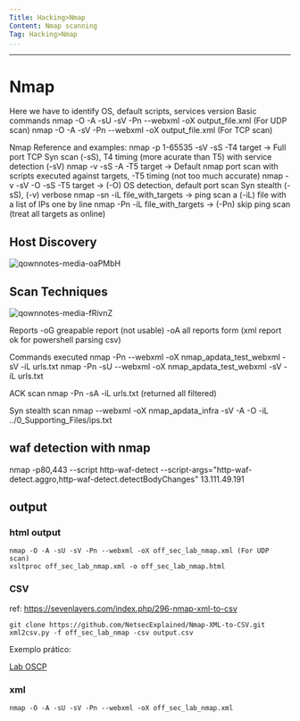 ```yaml
---
Title: Hacking>Nmap
Content: Nmap scanning
Tag: Hacking>Nmap
...
```

---
Nmap
========================

Here we have to identify OS, default scripts, services version
Basic commands
nmap -O -A -sU -sV -Pn --webxml -oX output_file.xml (For UDP scan)
nmap -O -A -sV -Pn --webxml -oX output_file.xml (For TCP scan)

Nmap Reference and examples:
nmap -p 1-65535 -sV -sS -T4 target -> Full port TCP Syn scan (-sS), T4 timing (more acurate than T5) with service detection (-sV)
nmap -v -sS -A -T5 target -> Default nmap port scan with scripts executed against targets, -T5 timing (not too much accurate)
nmap -v -sV -O -sS -T5 target -> (-O) OS detection, default port scan Syn stealth (-sS), (-v) verbose
nmap -sn -iL file_with_targets                                     -> ping scan a (-iL) file with a list of IPs one by line
nmap -Pn -iL file_with_targets                                    -> (-Pn) skip ping scan (treat all targets as online)

## Host Discovery

![qownnotes-media-oaPMbH](file://media/24161.png)


## Scan Techniques

![qownnotes-media-fRivnZ](file://media/31667.png)

Reports
-oG greapable report (not usable)
-oA all reports form (xml report ok for powershell parsing csv)

Commands executed
nmap -Pn --webxml -oX nmap_apdata_test_webxml -sV -iL urls.txt
nmap -Pn -sU --webxml -oX nmap_apdata_test_webxml -sV -iL urls.txt

ACK scan
nmap -Pn -sA -iL urls.txt (returned all filtered)

Syn stealth scan
nmap --webxml -oX nmap_apdata_infra -sV -A -O -iL ../0_Supporting_Files/ips.txt

## waf detection with nmap

nmap -p80,443 --script http-waf-detect --script-args="http-waf-detect.aggro,http-waf-detect.detectBodyChanges" 13.111.49.191

## output


### html output
    nmap -O -A -sU -sV -Pn --webxml -oX off_sec_lab_nmap.xml (For UDP scan)
    xsltproc off_sec_lab_nmap.xml -o off_sec_lab_nmap.html
    
### CSV
ref: https://sevenlayers.com/index.php/296-nmap-xml-to-csv

    git clone https://github.com/NetsecExplained/Nmap-XML-to-CSV.git
    xml2csv.py -f off_sec_lab_nmap -csv output.csv
    
Exemplo prático:

[Lab OSCP](Lab.md#Enumeration )

   
### xml

    nmap -O -A -sU -sV -Pn --webxml -oX off_sec_lab_nmap.xml
    
    